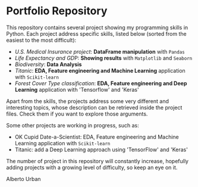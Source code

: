 # Portfolio Repository

This repository contains several project showing my programming skills in Python. 
Each project address specific skills, listed below (sorted from the easiest to the most difficult):

- *U.S. Medical Insurance project*: **DataFrame manipulation** with `Pandas`
- *Life Expectancy and GD*P: **Showing results** with `Matplotlib` and `Seaborn`
- *Biodiversity*: **Data Analysis**
- *Titanic*: **EDA, Feature engineering and Machine Learning** application with `Scikit-learn`
- *Forest Cover Type classification*: **EDA, Feature engineering and Deep Learning** application with 'Tensorflow' and 'Keras'

Apart from the skills, the projects address some very different and interesting topics, whose description can be retrieved inside the project files. Check them if you want to explore those arguments.

Some other projects are working in progress, such as:

- OK Cupid Date-a-Scientist: EDA, Feature engineering and Machine Learning application with `Scikit-learn`
- Titanic: add a Deep Learning approach using 'TensorFlow' and 'Keras'

The number of project in this repository will constantly increase, hopefully adding projects with a growing level of difficulty, so keep an eye on it.

Alberto Urban
